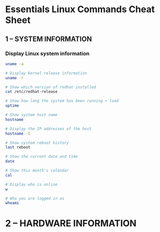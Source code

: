 

# Essentials Linux Commands Cheat Sheet


## 1 – SYSTEM INFORMATION


### Display Linux system information

```sh
uname -a
```

```sh
# Display kernel release information
uname -r
```

```sh
# Show which version of redhat installed
cat /etc/redhat-release
```

```sh
# Show how long the system has been running + load
uptime
```

```sh
# Show system host name
hostname
```

```sh
# Display the IP addresses of the host
hostname -I
```

```sh
# Show system reboot history
last reboot
```
```sh
# Show the current date and time
date
```

```sh
# Show this month's calendar
cal
```

```sh
# Display who is online
w
```

```sh
# Who you are logged in as
whoami
```

# 2 – HARDWARE INFORMATION
